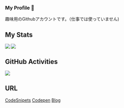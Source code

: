 ### My Profile 🐲
趣味用のGithubアカウントです。（仕事では使っていません)
## My Stats
<a href="https://github.com/anuraghazra/github-readme-stats">
  <img align="left" src="https://github-readme-stats.vercel.app/api?username=rruryu&count_private=true&show_icons=true" />
</a>
<a href="https://github.com/anuraghazra/github-readme-stats">
    <img  src="https://github-readme-stats.vercel.app/api/top-langs/?username=rruryu&layout=compact&hide=ASP,shaderlab,tex&langs_count=8" />
</a><br>

## GitHub Activities
<img src="https://grass-graph.moshimo.works/images/rruryu.png" />


## URL
[CodeSnipets](https://snippets.cacher.io/user/Rruryu)
[Codepen](https://codepen.io/rruryu)
[Blog](https://awesome-leavitt-53aaf7.netlify.app/)
